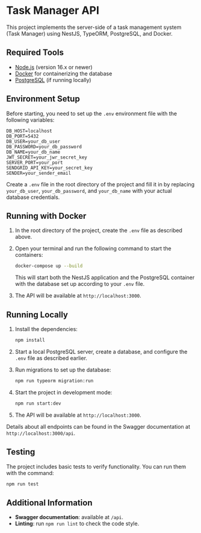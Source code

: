 
# Task Manager API

This project implements the server-side of a task management system (Task Manager) using NestJS, TypeORM, PostgreSQL, and Docker.

## Required Tools

- [Node.js](https://nodejs.org/) (version 16.x or newer)
- [Docker](https://www.docker.com/) for containerizing the database
- [PostgreSQL](https://www.postgresql.org/) (if running locally)

## Environment Setup

Before starting, you need to set up the `.env` environment file with the following variables:

```env
DB_HOST=localhost
DB_PORT=5432
DB_USER=your_db_user
DB_PASSWORD=your_db_password
DB_NAME=your_db_name
JWT_SECRET=your_jwr_secret_key
SERVER_PORT=your_port
SENDGRID_API_KEY=your_secret_key
SENDER=your_sender_email
```

Create a `.env` file in the root directory of the project and fill it in by replacing `your_db_user`, `your_db_password`, and `your_db_name` with your actual database credentials.

## Running with Docker

1. In the root directory of the project, create the `.env` file as described above.
2. Open your terminal and run the following command to start the containers:

   ```bash
   docker-compose up --build
   ```

   This will start both the NestJS application and the PostgreSQL container with the database set up according to your `.env` file.

3. The API will be available at `http://localhost:3000`.

## Running Locally

1. Install the dependencies:

   ```bash
   npm install
   ```

2. Start a local PostgreSQL server, create a database, and configure the `.env` file as described earlier.
3. Run migrations to set up the database:

   ```bash
   npm run typeorm migration:run
   ```

4. Start the project in development mode:

   ```bash
   npm run start:dev
   ```

5. The API will be available at `http://localhost:3000`.

Details about all endpoints can be found in the Swagger documentation at `http://localhost:3000/api`.

## Testing

The project includes basic tests to verify functionality. You can run them with the command:

```bash
npm run test
```

## Additional Information

- **Swagger documentation**: available at `/api`.
- **Linting**: run `npm run lint` to check the code style.
